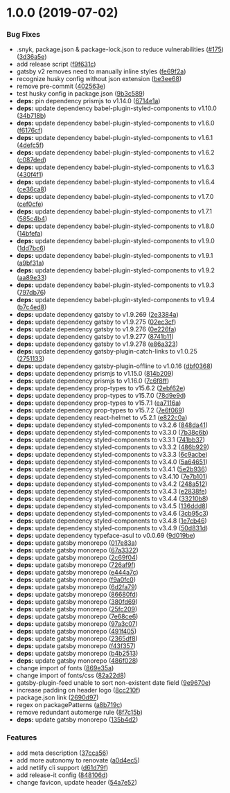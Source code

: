 <a name="1.0.0"></a>

# 1.0.0 (2019-07-02)

### Bug Fixes

- .snyk, package.json & package-lock.json to reduce vulnerabilities ([#175](https://github.com/harrisjt/harrisjt.com/issues/175)) ([3d36a5e](https://github.com/harrisjt/harrisjt.com/commit/3d36a5e))
- add release script ([f9f631c](https://github.com/harrisjt/harrisjt.com/commit/f9f631c))
- gatsby v2 removes need to manually inline styles ([fe69f2a](https://github.com/harrisjt/harrisjt.com/commit/fe69f2a))
- recognize husky config without json extension ([be3ee68](https://github.com/harrisjt/harrisjt.com/commit/be3ee68))
- remove pre-commit ([402563e](https://github.com/harrisjt/harrisjt.com/commit/402563e))
- test husky config in package.json ([9b3c589](https://github.com/harrisjt/harrisjt.com/commit/9b3c589))
- **deps:** pin dependency prismjs to v1.14.0 ([6714e1a](https://github.com/harrisjt/harrisjt.com/commit/6714e1a))
- **deps:** update dependency babel-plugin-styled-components to v1.10.0 ([34b718b](https://github.com/harrisjt/harrisjt.com/commit/34b718b))
- **deps:** update dependency babel-plugin-styled-components to v1.6.0 ([f6176cf](https://github.com/harrisjt/harrisjt.com/commit/f6176cf))
- **deps:** update dependency babel-plugin-styled-components to v1.6.1 ([4defc5f](https://github.com/harrisjt/harrisjt.com/commit/4defc5f))
- **deps:** update dependency babel-plugin-styled-components to v1.6.2 ([c087ded](https://github.com/harrisjt/harrisjt.com/commit/c087ded))
- **deps:** update dependency babel-plugin-styled-components to v1.6.3 ([430f4f1](https://github.com/harrisjt/harrisjt.com/commit/430f4f1))
- **deps:** update dependency babel-plugin-styled-components to v1.6.4 ([ce36ca8](https://github.com/harrisjt/harrisjt.com/commit/ce36ca8))
- **deps:** update dependency babel-plugin-styled-components to v1.7.0 ([cef0cfe](https://github.com/harrisjt/harrisjt.com/commit/cef0cfe))
- **deps:** update dependency babel-plugin-styled-components to v1.7.1 ([585c4b4](https://github.com/harrisjt/harrisjt.com/commit/585c4b4))
- **deps:** update dependency babel-plugin-styled-components to v1.8.0 ([14bfefa](https://github.com/harrisjt/harrisjt.com/commit/14bfefa))
- **deps:** update dependency babel-plugin-styled-components to v1.9.0 ([1dd7bc6](https://github.com/harrisjt/harrisjt.com/commit/1dd7bc6))
- **deps:** update dependency babel-plugin-styled-components to v1.9.1 ([a9bf31a](https://github.com/harrisjt/harrisjt.com/commit/a9bf31a))
- **deps:** update dependency babel-plugin-styled-components to v1.9.2 ([aa89e33](https://github.com/harrisjt/harrisjt.com/commit/aa89e33))
- **deps:** update dependency babel-plugin-styled-components to v1.9.3 ([797db76](https://github.com/harrisjt/harrisjt.com/commit/797db76))
- **deps:** update dependency babel-plugin-styled-components to v1.9.4 ([b7c4ed8](https://github.com/harrisjt/harrisjt.com/commit/b7c4ed8))
- **deps:** update dependency gatsby to v1.9.269 ([2e3384a](https://github.com/harrisjt/harrisjt.com/commit/2e3384a))
- **deps:** update dependency gatsby to v1.9.275 ([02ec3cf](https://github.com/harrisjt/harrisjt.com/commit/02ec3cf))
- **deps:** update dependency gatsby to v1.9.276 ([0e226fa](https://github.com/harrisjt/harrisjt.com/commit/0e226fa))
- **deps:** update dependency gatsby to v1.9.277 ([8741b11](https://github.com/harrisjt/harrisjt.com/commit/8741b11))
- **deps:** update dependency gatsby to v1.9.278 ([e86a323](https://github.com/harrisjt/harrisjt.com/commit/e86a323))
- **deps:** update dependency gatsby-plugin-catch-links to v1.0.25 ([2751133](https://github.com/harrisjt/harrisjt.com/commit/2751133))
- **deps:** update dependency gatsby-plugin-offline to v1.0.16 ([dbf0368](https://github.com/harrisjt/harrisjt.com/commit/dbf0368))
- **deps:** update dependency prismjs to v1.15.0 ([814b209](https://github.com/harrisjt/harrisjt.com/commit/814b209))
- **deps:** update dependency prismjs to v1.16.0 ([7c6f8ff](https://github.com/harrisjt/harrisjt.com/commit/7c6f8ff))
- **deps:** update dependency prop-types to v15.6.2 ([2ebf62e](https://github.com/harrisjt/harrisjt.com/commit/2ebf62e))
- **deps:** update dependency prop-types to v15.7.0 ([78d9e9d](https://github.com/harrisjt/harrisjt.com/commit/78d9e9d))
- **deps:** update dependency prop-types to v15.7.1 ([ea7116a](https://github.com/harrisjt/harrisjt.com/commit/ea7116a))
- **deps:** update dependency prop-types to v15.7.2 ([7e6f069](https://github.com/harrisjt/harrisjt.com/commit/7e6f069))
- **deps:** update dependency react-helmet to v5.2.1 ([e822c0a](https://github.com/harrisjt/harrisjt.com/commit/e822c0a))
- **deps:** update dependency styled-components to v3.2.6 ([848da41](https://github.com/harrisjt/harrisjt.com/commit/848da41))
- **deps:** update dependency styled-components to v3.3.0 ([7b38c6b](https://github.com/harrisjt/harrisjt.com/commit/7b38c6b))
- **deps:** update dependency styled-components to v3.3.1 ([741bb37](https://github.com/harrisjt/harrisjt.com/commit/741bb37))
- **deps:** update dependency styled-components to v3.3.2 ([486b929](https://github.com/harrisjt/harrisjt.com/commit/486b929))
- **deps:** update dependency styled-components to v3.3.3 ([6c9acbe](https://github.com/harrisjt/harrisjt.com/commit/6c9acbe))
- **deps:** update dependency styled-components to v3.4.0 ([5a64651](https://github.com/harrisjt/harrisjt.com/commit/5a64651))
- **deps:** update dependency styled-components to v3.4.1 ([5e2b936](https://github.com/harrisjt/harrisjt.com/commit/5e2b936))
- **deps:** update dependency styled-components to v3.4.10 ([7e7b101](https://github.com/harrisjt/harrisjt.com/commit/7e7b101))
- **deps:** update dependency styled-components to v3.4.2 ([248a512](https://github.com/harrisjt/harrisjt.com/commit/248a512))
- **deps:** update dependency styled-components to v3.4.3 ([e2838fe](https://github.com/harrisjt/harrisjt.com/commit/e2838fe))
- **deps:** update dependency styled-components to v3.4.4 ([33210b8](https://github.com/harrisjt/harrisjt.com/commit/33210b8))
- **deps:** update dependency styled-components to v3.4.5 ([136ddd8](https://github.com/harrisjt/harrisjt.com/commit/136ddd8))
- **deps:** update dependency styled-components to v3.4.6 ([3cb95c3](https://github.com/harrisjt/harrisjt.com/commit/3cb95c3))
- **deps:** update dependency styled-components to v3.4.8 ([1e7cb46](https://github.com/harrisjt/harrisjt.com/commit/1e7cb46))
- **deps:** update dependency styled-components to v3.4.9 ([50d831d](https://github.com/harrisjt/harrisjt.com/commit/50d831d))
- **deps:** update dependency typeface-asul to v0.0.69 ([9d019be](https://github.com/harrisjt/harrisjt.com/commit/9d019be))
- **deps:** update gatsby monorepo ([017e83a](https://github.com/harrisjt/harrisjt.com/commit/017e83a))
- **deps:** update gatsby monorepo ([67a3322](https://github.com/harrisjt/harrisjt.com/commit/67a3322))
- **deps:** update gatsby monorepo ([2c69f04](https://github.com/harrisjt/harrisjt.com/commit/2c69f04))
- **deps:** update gatsby monorepo ([726af9f](https://github.com/harrisjt/harrisjt.com/commit/726af9f))
- **deps:** update gatsby monorepo ([e444a7c](https://github.com/harrisjt/harrisjt.com/commit/e444a7c))
- **deps:** update gatsby monorepo ([f9a0fc0](https://github.com/harrisjt/harrisjt.com/commit/f9a0fc0))
- **deps:** update gatsby monorepo ([6d2fa79](https://github.com/harrisjt/harrisjt.com/commit/6d2fa79))
- **deps:** update gatsby monorepo ([86680fd](https://github.com/harrisjt/harrisjt.com/commit/86680fd))
- **deps:** update gatsby monorepo ([380fd69](https://github.com/harrisjt/harrisjt.com/commit/380fd69))
- **deps:** update gatsby monorepo ([25fc209](https://github.com/harrisjt/harrisjt.com/commit/25fc209))
- **deps:** update gatsby monorepo ([7e68ce6](https://github.com/harrisjt/harrisjt.com/commit/7e68ce6))
- **deps:** update gatsby monorepo ([97a3c07](https://github.com/harrisjt/harrisjt.com/commit/97a3c07))
- **deps:** update gatsby monorepo ([491f405](https://github.com/harrisjt/harrisjt.com/commit/491f405))
- **deps:** update gatsby monorepo ([2365df8](https://github.com/harrisjt/harrisjt.com/commit/2365df8))
- **deps:** update gatsby monorepo ([f43f357](https://github.com/harrisjt/harrisjt.com/commit/f43f357))
- **deps:** update gatsby monorepo ([b4b2513](https://github.com/harrisjt/harrisjt.com/commit/b4b2513))
- **deps:** update gatsby monorepo ([486f028](https://github.com/harrisjt/harrisjt.com/commit/486f028))
- change import of fonts ([869e35a](https://github.com/harrisjt/harrisjt.com/commit/869e35a))
- change import of fonts/css ([82a22d8](https://github.com/harrisjt/harrisjt.com/commit/82a22d8))
- gatsby-plugin-feed unable to sort non-existent date field ([9e9670e](https://github.com/harrisjt/harrisjt.com/commit/9e9670e))
- increase padding on header logo ([8cc210f](https://github.com/harrisjt/harrisjt.com/commit/8cc210f))
- package.json link ([2690d97](https://github.com/harrisjt/harrisjt.com/commit/2690d97))
- regex on packagePatterns ([a8b719c](https://github.com/harrisjt/harrisjt.com/commit/a8b719c))
- remove redundant automerge rule ([8f7c15b](https://github.com/harrisjt/harrisjt.com/commit/8f7c15b))
- **deps:** update gatsby monorepo ([135b4d2](https://github.com/harrisjt/harrisjt.com/commit/135b4d2))

### Features

- add meta description ([37cca56](https://github.com/harrisjt/harrisjt.com/commit/37cca56))
- add more autonomy to renovate ([a0d4ec5](https://github.com/harrisjt/harrisjt.com/commit/a0d4ec5))
- add netlify cli support ([d61d79f](https://github.com/harrisjt/harrisjt.com/commit/d61d79f))
- add release-it config ([848106d](https://github.com/harrisjt/harrisjt.com/commit/848106d))
- change favicon, update header ([54a7e52](https://github.com/harrisjt/harrisjt.com/commit/54a7e52))
